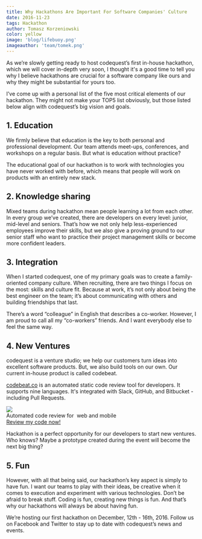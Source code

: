 ```yaml
---
title: Why Hackathons Are Important For Software Companies' Culture
date: 2016-11-23
tags: Hackathon
author: Tomasz Korzeniowski
color: yellow
image: 'blog/lifebuoy.png'
imageauthor: 'team/tomek.png'
---
```


As we’re slowly getting ready to host codequest’s first in-house hackathon, which we will cover in-depth very soon, I thought it's a good time to tell you why I believe hackathons are crucial for a software company like ours and why they might be substantial for yours too.

I’ve come up with a personal list of the five most critical elements of our hackathon. They might not make your TOP5 list obviously, but those listed below align with codequest’s big vision and goals.

## 1. **Education**

We firmly believe that education is the key to both personal and professional development. Our team attends meet-ups, conferences, and workshops on a regular basis. But what is education without practice?

The educational goal of our hackathon is to work with technologies you have never worked with before, which means that people will work on products with an entirely new stack. 

## 2. **Knowledge sharing**

Mixed teams during hackathon mean people learning a lot from each other. In every group we’ve created, there are developers on every level: junior, mid-level and seniors. That’s how we not only help less-experienced employees improve their skills, but we also give a proving ground to our senior staff who want to practice their project management skills or become more confident leaders.

## 3. **Integration**

When I started codequest, one of my primary goals was to create a family-oriented company culture. When recruiting, there are two things I focus on the most: skills and culture fit. Because at work, it’s not only about being the best engineer on the team; it’s about communicating with others and building friendships that last.

There’s a word “colleague” in English that describes a co-worker. However, I am proud to call all my “co-workers” friends. And I want everybody else to feel the same way. 

## 4. **New Ventures**

codequest is a venture studio; we help our customers turn ideas into excellent software products. But, we also build tools on our own. Our current in-house product is called codebeat.

[codebeat.co](https://codebeat.co/) is an automated static code review tool for developers. It supports nine languages. It's integrated with Slack, GitHub, and Bitbucket - including Pull Requests.

<div class="m-post-banner">
  <div class="m-post-banner__wrapper">
    <div class="m-post-banner__logo">
      <img src="/images/blog/codebeat_logo.svg">
    </div>
    <div class="m-post-banner__content color-very-dark-blue font-lato-regular">
    Automated code review for
    <span class="m-post-banner__content--newline font-lato-bold">
    &nbsp;web and mobile
    </span>
    </div>
    <a href="https://codebeat.co/?utm_source=codequest_blog&utm_medium=cta" target="_blank">
      <div class="m-post-banner__button">
          Review my code now!
      </div>
    </a>
  </div>
</div>

Hackathon is a perfect opportunity for our developers to start new ventures. Who knows? Maybe a prototype created during the event will become the next big thing?

## 5. **Fun**

However, with all that being said, our hackathon’s key aspect is simply to have fun. I want our teams to play with their ideas, be creative when it comes to execution and experiment with various technologies. Don’t be afraid to break stuff. Coding is fun, creating new things is fun. And that’s why our hackathons will always be about having fun.

We’re hosting our first hackathon on December, 12th - 16th, 2016. Follow us on Facebook and Twitter to stay up to date with codequest’s news and events.